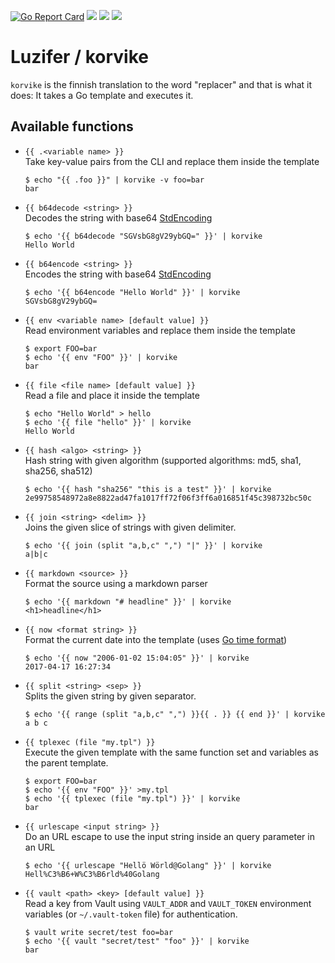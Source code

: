 [![Go Report Card](https://goreportcard.com/badge/github.com/Luzifer/korvike)](https://goreportcard.com/report/github.com/Luzifer/korvike)
![](https://badges.fyi/github/license/Luzifer/korvike)
![](https://badges.fyi/github/downloads/Luzifer/korvike)
![](https://badges.fyi/github/latest-release/Luzifer/korvike)

# Luzifer / korvike

`korvike` is the finnish translation to the word "replacer" and that is what it does: It takes a Go template and executes it.

## Available functions

- `{{ .<variable name> }}`  
  Take key-value pairs from the CLI and replace them inside the template
  ```console
  $ echo "{{ .foo }}" | korvike -v foo=bar
  bar
  ```
- `{{ b64decode <string> }}`  
  Decodes the string with base64 [StdEncoding](https://golang.org/pkg/encoding/base64/#pkg-variables)
  ```console
  $ echo '{{ b64decode "SGVsbG8gV29ybGQ=" }}' | korvike
  Hello World
  ```
- `{{ b64encode <string> }}`  
  Encodes the string with base64 [StdEncoding](https://golang.org/pkg/encoding/base64/#pkg-variables)
  ```console
  $ echo '{{ b64encode "Hello World" }}' | korvike
  SGVsbG8gV29ybGQ=
  ```
- `{{ env <variable name> [default value] }}`  
  Read environment variables and replace them inside the template
  ```console
  $ export FOO=bar
  $ echo '{{ env "FOO" }}' | korvike
  bar
  ```
- `{{ file <file name> [default value] }}`  
  Read a file and place it inside the template
  ```console
  $ echo "Hello World" > hello
  $ echo '{{ file "hello" }}' | korvike
  Hello World
  ```
- `{{ hash <algo> <string> }}`  
  Hash string with given algorithm (supported algorithms: md5, sha1, sha256, sha512)
  ```console
  $ echo '{{ hash "sha256" "this is a test" }}' | korvike
  2e99758548972a8e8822ad47fa1017ff72f06f3ff6a016851f45c398732bc50c
  ```
- `{{ join <string> <delim> }}`  
  Joins the given slice of strings with given delimiter.
  ```console
  $ echo '{{ join (split "a,b,c" ",") "|" }}' | korvike
  a|b|c
  ```
- `{{ markdown <source> }}`  
  Format the source using a markdown parser
  ```console
  $ echo '{{ markdown "# headline" }}' | korvike
  <h1>headline</h1>
  ```
- `{{ now <format string> }}`  
  Format the current date into the template (uses [Go time format](https://golang.org/pkg/time/#Time.Format))
  ```console
  $ echo '{{ now "2006-01-02 15:04:05" }}' | korvike
  2017-04-17 16:27:34
  ```
- `{{ split <string> <sep> }}`  
  Splits the given string by given separator.
  ```console
  $ echo '{{ range (split "a,b,c" ",") }}{{ . }} {{ end }}' | korvike
  a b c
  ```
- `{{ tplexec (file "my.tpl") }}`  
  Execute the given template with the same function set and variables as the parent template.
  ```console
  $ export FOO=bar
  $ echo '{{ env "FOO" }}' >my.tpl
  $ echo '{{ tplexec (file "my.tpl") }}' | korvike
  bar
  ```
- `{{ urlescape <input string> }}`  
  Do an URL escape to use the input string inside an query parameter in an URL
  ```console
  $ echo '{{ urlescape "Hellö Wörld@Golang" }}' | korvike 
  Hell%C3%B6+W%C3%B6rld%40Golang
  ```
- `{{ vault <path> <key> [default value] }}`  
  Read a key from Vault using `VAULT_ADDR` and `VAULT_TOKEN` environment variables (or `~/.vault-token` file) for authentication.
  ```console
  $ vault write secret/test foo=bar
  $ echo '{{ vault "secret/test" "foo" }}' | korvike
  bar
  ```
